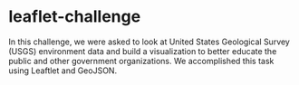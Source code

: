 # leaflet-challenge

In this challenge, we were asked to look at United States Geological Survey (USGS) environment data and build a visualization to better educate the public and other government organizations. We accomplished this task using Leaftlet and GeoJSON.

